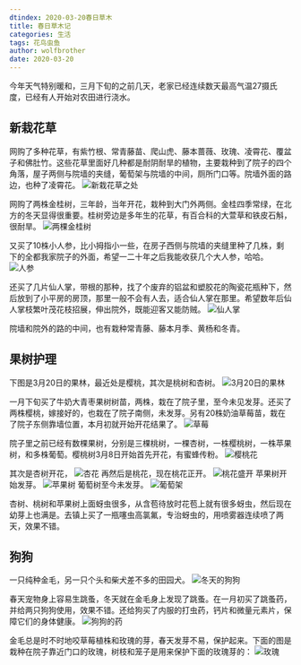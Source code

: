 ```yaml
---
dtindex: 2020-03-20春日草木
title: 春日草木记
categories: 生活
tags: 花鸟虫鱼
author: wolfbrother
date: 2020-03-20 
---
```


今年天气特别暖和，三月下旬的之前几天，老家已经连续数天最高气温27摄氏度，已经有人开始对农田进行浇水。

## 新栽花草

网购了多种花草，有紫竹根、常青藤苗、爬山虎、藤本蔷薇、玫瑰、凌霄花、覆盆子和佛肚竹。这些花草里面好几种都是耐阴耐旱的植物，主要栽种到了院子的四个角落，屋子两侧与院墙的夹缝，葡萄架与院墙的中间，厕所门口等。院墙外面的路边，也种了凌霄花。
![新栽花草之处](/images/20200320-新栽花草之处.jpg)

网购了两株金桂树，三年龄，当年开花，栽种到大门外两侧。金桂四季常绿，在北方的冬天显得很重要。桂树旁边是多年生的花草，有百合科的大萱草和铁皮石斛，很耐旱。
![两棵金桂树](/images/20200324-两棵金桂树.jpg)

又买了10株小人参，比小拇指小一些，在房子西侧与院墙的夹缝里种了几株，剩下的全都我家院子的外面，希望一二十年之后我能收获几个大人参，哈哈。
![人参](/images/20200328-人参.jpg)

还买了几片仙人掌，带根的那种，找了个废弃的铝盆和塑胶花的陶瓷花瓶种下，然后放到了小平房的房顶，那里一般不会有人去，适合仙人掌在那里。希望数年后仙人掌枝繁叶茂花枝招展，伸出院外，既能迎客又能防贼。
![仙人掌](/images/20200328-仙人掌.jpg)

院墙和院外的路的中间，也有栽种常青藤、藤本月季、黄杨和冬青。

## 果树护理

下图是3月20日的果林，最近处是樱桃，其次是桃树和杏树。
![3月20日的果林](/images/20200320-3月20日的果林.jpg)


一月下旬买了牛奶大青枣果树树苗，两株，栽在了院子里，至今未见发芽。还买了两株樱桃，嫁接好的，也栽在了院子南侧，未发芽。另有20株奶油草莓苗，栽在了院子东侧靠墙位置，本月初就开始开花结果了。
![草莓](/images/20200320-草莓.jpg)


院子里之前已经有数棵果树，分别是三棵桃树，一棵杏树，一株樱桃树，一株苹果树，和多株葡萄。樱桃树3月8日开始首先开花，有蜜蜂传粉。
![樱桃花](/images/20200320-樱桃花.jpg)

其次是杏树开花，
![杏花](/images/20200320-杏花.jpg)
再然后是桃花，现在桃花正开。
![桃花盛开](/images/20200320-桃花盛开.jpg)
苹果树开始发芽。
![苹果树](/images/20200320-苹果树.jpg)
葡萄树至今未发芽。
![葡萄架](/images/20200320-葡萄架.jpg)

杏树、桃树和苹果树上面蚜虫很多，从含苞待放时花苞上就有很多蚜虫，然后现在幼芽上也满是。去镇上买了一瓶噻虫高氯氟，专治蚜虫的，用喷雾器连续喷了两天，效果不错。

## 狗狗

一只纯种金毛，另一只个头和柴犬差不多的田园犬。
![冬天的狗狗](/images/20200320-冬天的狗狗.jpg)

春天宠物身上容易生跳蚤，冬天就在金毛身上发现了跳蚤。在一月初买了跳蚤药，并给两只狗狗使用，效果不错。还给狗买了内服的打虫药，钙片和微量元素片，保障它们的身体健康。
![狗狗的药](/images/20200328-狗狗的药.jpg)

金毛总是时不时地咬草莓植株和玫瑰的芽，春天发芽不易，保护起来。下面的图是栽种在院子靠近门口的玫瑰，树枝和笼子是用来保护下面的玫瑰芽的：
![玫瑰](/images/20200328-玫瑰.jpg)


